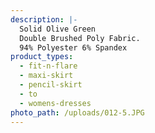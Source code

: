 ```yaml
---
description: |-
  Solid Olive Green 
  Double Brushed Poly Fabric.
  94% Polyester 6% Spandex
product_types:
  - fit-n-flare
  - maxi-skirt
  - pencil-skirt
  - to
  - womens-dresses
photo_path: /uploads/012-5.JPG
---
```

